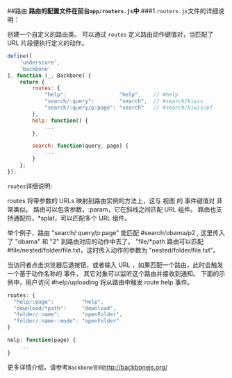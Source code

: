 ##路由
**路由的配置文件在前台`app/routers.js`中**
###1.`routers.js`文件的详细说明：

创建一个自定义的路由类。 可以通过 `routes` 定义路由动作键值对，当匹配了 URL 片段便执行定义的动作。
```javascript
define([
    'underscore',
    'backbone'
], function (_, Backbone) {
    return {
        routes: {
            "help":                 "help",    // #help
            "search/:query":        "search",  // #search/kiwis
            "search/:query/p:page": "search"   // #search/kiwis/p7
        },
        help: function() {
            ...
        },

        search: function(query, page) {
            ...
        }
    };
});
```
`routes`详细说明:

routes 将带参数的 URLs 映射到路由实例的方法上，这与 视图 的 事件键值对 非常类似。 路由可以包含参数，:param，它在斜线之间匹配 URL 组件。 路由也支持通配符，*splat，可以匹配多个 URL 组件。

举个例子，路由 "search/:query/p:page" 能匹配 #search/obama/p2 , 这里传入了 "obama" 和 "2" 到路由对应的动作中去了。 "file/*path 路由可以匹配 #file/nested/folder/file.txt，这时传入动作的参数为 "nested/folder/file.txt"。

当访问者点击浏览器后退按钮，或者输入 URL ，如果匹配一个路由，此时会触发一个基于动作名称的 事件， 其它对象可以监听这个路由并接收到通知。 下面的示例中，用户访问 #help/uploading 将从路由中触发 route:help 事件。
```javascript
routes: {
  "help/:page":         "help",
  "download/*path":     "download",
  "folder/:name":       "openFolder",
  "folder/:name-:mode": "openFolder"
}

help: function(page) {
    ...
}
```
更多详情介绍，请参考`Backbone官网`http://backbonejs.org/

